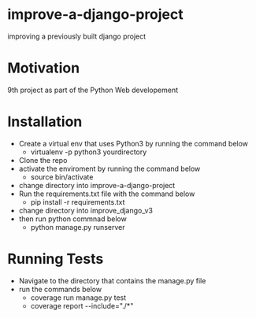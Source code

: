 # improve-a-django-project
improving a previously built django project

# Motivation
9th project as part of the Python Web developement

# Installation
* Create a virtual env that uses Python3 by running the command below
	* virtualenv -p python3 yourdirectory
* Clone the repo
* activate the enviroment by running the command below
	* source bin/activate
* change directory into improve-a-django-project
* Run the requirements.txt file with the command below
	* pip install -r requirements.txt
* change directory into improve_django_v3
* then run python commnad below
	* python manage.py runserver

# Running Tests
* Navigate to the directory that contains the manage.py file
* run the commands below
  * coverage run manage.py test
  * coverage report --include="./*"

